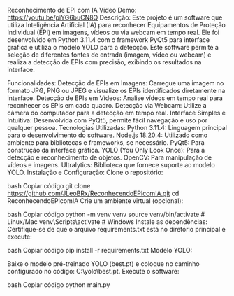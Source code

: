 Reconhecimento de EPI com IA
Video Demo: https://youtu.be/piYG6buCN8Q
Descrição:
Este projeto é um software que utiliza Inteligência Artificial (IA) para reconhecer Equipamentos de Proteção Individual (EPI) em imagens, vídeos ou via webcam em tempo real. Ele foi desenvolvido em Python 3.11.4 com o framework PyQt5 para interface gráfica e utiliza o modelo YOLO para a detecção. Este software permite a seleção de diferentes fontes de entrada (imagem, vídeo ou webcam) e realiza a detecção de EPIs com precisão, exibindo os resultados na interface.

Funcionalidades:
Detecção de EPIs em Imagens: Carregue uma imagem no formato JPG, PNG ou JPEG e visualize os EPIs identificados diretamente na interface.
Detecção de EPIs em Vídeos: Analise vídeos em tempo real para reconhecer os EPIs em cada quadro.
Detecção via Webcam: Utilize a câmera do computador para a detecção em tempo real.
Interface Simples e Intuitiva: Desenvolvida com PyQt5, permite fácil navegação e uso por qualquer pessoa.
Tecnologias Utilizadas:
Python 3.11.4: Linguagem principal para o desenvolvimento do software.
Node.js 18.20.4: Utilizado como ambiente para bibliotecas e frameworks, se necessário.
PyQt5: Para construção da interface gráfica.
YOLO (You Only Look Once): Para a detecção e reconhecimento de objetos.
OpenCV: Para manipulação de vídeos e imagens.
Ultralytics: Biblioteca que fornece suporte ao modelo YOLO.
Instalação e Configuração:
Clone o repositório:

bash
Copiar código
git clone https://github.com/JLeoBRx/ReconhecendoEPIcomIA.git
cd ReconhecendoEPIcomIA
Crie um ambiente virtual (opcional):

bash
Copiar código
python -m venv venv
source venv/bin/activate  # Linux/Mac
venv\Scripts\activate  # Windows
Instale as dependências: Certifique-se de que o arquivo requirements.txt está no diretório principal e execute:

bash
Copiar código
pip install -r requirements.txt
Modelo YOLO:

Baixe o modelo pré-treinado YOLO (best.pt) e coloque no caminho configurado no código: C:\yolo\best.pt.
Execute o software:

bash
Copiar código
python main.py
